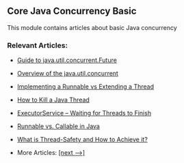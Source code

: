 ## Core Java Concurrency Basic

This module contains articles about basic Java concurrency

### Relevant Articles:

- [Guide to java.util.concurrent.Future](docs/Java_Future.md)
- [Overview of the java.util.concurrent](docs/Java_Concurrent.md)
- [Implementing a Runnable vs Extending a Thread](docs/Java_Thread_Runnable.md)
- [How to Kill a Java Thread](docs/Java_Thread_Stop.md)
- [ExecutorService – Waiting for Threads to Finish](docs/Java_Wait_Thread_Finish.md)
- [Runnable vs. Callable in Java](docs/Java_Runnable_Callable.md)
- [What is Thread-Safety and How to Achieve it?](docs/Java_ThreadSafe.md)

- More Articles: [[next -->]](../java-concurrency-basic-2/README.md)